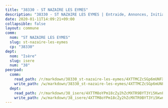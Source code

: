 ```yaml
---
title: "38330 - ST NAZAIRE LES EYMES"
description: "38330 - ST NAZAIRE LES EYMES | Entraide, Annonces, Initiatives"
date: 2020-01-11T14:09:21+09:00
collapsible: false
layout: commune
comm:
  nom: "ST NAZAIRE LES EYMES"
  slug: st-nazaire-les-eymes
  cp: "38330"
dept:
  nom: "Isère"
  slug: isere
  num: "38"
peerpad:
  comm:
    read_path: /r/markdown/38330_st-nazaire-les-eymes/4XTTMCZcSGp6mUNFXNFi84HdMsiPhTjECrMTfPNtzGmhLvCcD
    write_path: /w/markdown/38330_st-nazaire-les-eymes/4XTTMCZcSGp6mUNFXNFi84HdMsiPhTjECrMTfPNtzGmhLvCcD-K3TgThHE8Y2sWdS5r66GspcWwJGHF7xm68RyXf31PrsxCczui7tnS4dY3AUogG4AyWQKRPxRnmdJ9vsmmQSQVy1hji3cB5JMUD9vRNcmxwuJu7mDPAH8WQRykhxiFcZWHPWGUm7j
  dept:
    read_path: /r/markdown/38_isere/4XTTM8oYPm18cZy2hZcMXTR9BYT3Yi5KwnFvpXu1TXaRq7Q3V
    write_path: /w/markdown/38_isere/4XTTM8oYPm18cZy2hZcMXTR9BYT3Yi5KwnFvpXu1TXaRq7Q3V-K3TgUoSzs2JpJwfbzBvgU8N95mHo7JXz7NbEctNRM3EDb2iYHA4maKm3pRQwmboULLPnLFTEhRgTawPTWpmxTxKbTwDgAEzA9tUHjpudQTWdKWfdVSegAo77eCwhXTaVG7AyUZEs
---
```



